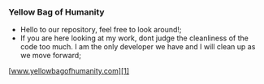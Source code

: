 ### Yellow Bag of Humanity

- Hello to our repository, feel free to look around!;
- If you are here looking at my work, dont judge the cleanliness of the code too much. I am the only developer we have and I will clean up as we move forward;

[www.yellowbagofhumanity.com][1]
